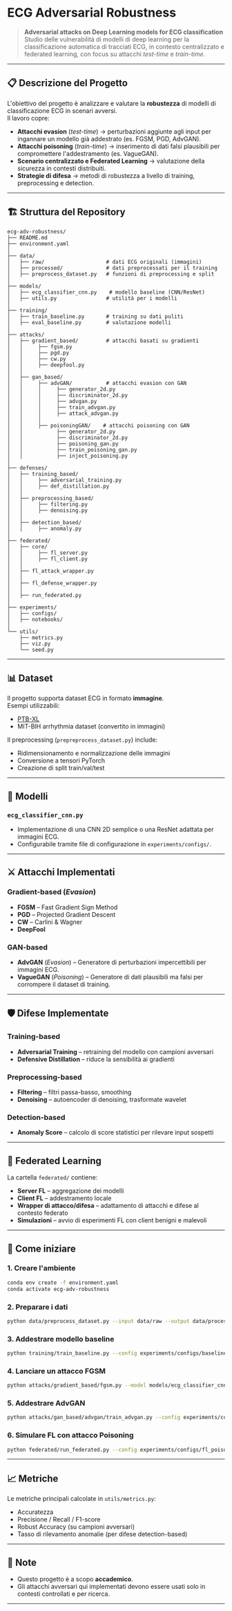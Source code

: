# ECG Adversarial Robustness

> **Adversarial attacks on Deep Learning models for ECG classification**  
> Studio delle vulnerabilità di modelli di deep learning per la classificazione automatica di tracciati ECG, in contesto centralizzato e federated learning, con focus su attacchi *test-time* e *train-time*.

---

## 📋 Descrizione del Progetto

L'obiettivo del progetto è analizzare e valutare la **robustezza** di modelli di classificazione ECG in scenari avversi.  
Il lavoro copre:

- **Attacchi evasion** (*test-time*) → perturbazioni aggiunte agli input per ingannare un modello già addestrato (es. FGSM, PGD, AdvGAN).
- **Attacchi poisoning** (*train-time*) → inserimento di dati falsi plausibili per compromettere l'addestramento (es. VagueGAN).
- **Scenario centralizzato e Federated Learning** → valutazione della sicurezza in contesti distribuiti.
- **Strategie di difesa** → metodi di robustezza a livello di training, preprocessing e detection.

---

## 🏗 Struttura del Repository

```
ecg-adv-robustness/
├── README.md
├── environment.yaml
│
├── data/
│   ├── raw/                    # dati ECG originali (immagini)
│   ├── processed/              # dati preprocessati per il training
│   ├── preprocess_dataset.py   # funzioni di preprocessing e split
│
├── models/
│   ├── ecg_classifier_cnn.py    # modello baseline (CNN/ResNet)
│   ├── utils.py                # utilità per i modelli
│
├── training/
│   ├── train_baseline.py       # training su dati puliti
│   ├── eval_baseline.py        # valutazione modelli
│
├── attacks/
│   ├── gradient_based/         # attacchi basati su gradienti
│   │     ├── fgsm.py
│   │     ├── pgd.py
│   │     ├── cw.py
│   │     ├── deepfool.py
│   │
│   ├── gan_based/
│   │     ├── advGAN/           # attacchi evasion con GAN
│   │     │     ├── generator_2d.py
│   │     │     ├── discriminator_2d.py
│   │     │     ├── advgan.py
│   │     │     ├── train_advgan.py
│   │     │     ├── attack_advgan.py
│   │     │
│   │     ├── poisoningGAN/    # attacchi poisoning con GAN
│   │           ├── generator_2d.py
│   │           ├── discriminator_2d.py
│   │           ├── poisoning_gan.py
│   │           ├── train_poisoning_gan.py
│   │           ├── inject_poisoning.py
│
├── defenses/
│   ├── training_based/
│   │     ├── adversarial_training.py
│   │     ├── def_distillation.py
│   │
│   ├── preprocessing_based/
│   │     ├── filtering.py
│   │     ├── denoising.py
│   │
│   ├── detection_based/
│   │     ├── anomaly.py
│
├── federated/
│   ├── core/
│   │     ├── fl_server.py
│   │     ├── fl_client.py
│   │
│   ├── fl_attack_wrapper.py
│   │
│   ├── fl_defense_wrapper.py
│   │
│   ├── run_federated.py
│
├── experiments/
│   ├── configs/
│   ├── notebooks/
│
└── utils/
    ├── metrics.py
    ├── viz.py
    └── seed.py
```

---

## 📊 Dataset

Il progetto supporta dataset ECG in formato **immagine**.  
Esempi utilizzabili:
- [PTB-XL](https://physionet.org/content/ptb-xl/1.0.1/)
- MIT-BIH arrhythmia dataset (convertito in immagini)

Il preprocessing (`prepreprocess_dataset.py`) include:
- Ridimensionamento e normalizzazione delle immagini
- Conversione a tensori PyTorch
- Creazione di split train/val/test

---

## 🧠 Modelli

### `ecg_classifier_cnn.py`
- Implementazione di una CNN 2D semplice o una ResNet adattata per immagini ECG.
- Configurabile tramite file di configurazione in `experiments/configs/`.

---

## ⚔️ Attacchi Implementati

### Gradient-based (*Evasion*)
- **FGSM** – Fast Gradient Sign Method
- **PGD** – Projected Gradient Descent
- **CW** – Carlini & Wagner
- **DeepFool**

### GAN-based
- **AdvGAN** (*Evasion*) – Generatore di perturbazioni impercettibili per immagini ECG.
- **VagueGAN** (*Poisoning*) – Generatore di dati plausibili ma falsi per corrompere il dataset di training.

---

## 🛡 Difese Implementate

### Training-based
- **Adversarial Training** – retraining del modello con campioni avversari
- **Defensive Distillation** – riduce la sensibilità ai gradienti

### Preprocessing-based
- **Filtering** – filtri passa-basso, smoothing
- **Denoising** – autoencoder di denoising, trasformate wavelet

### Detection-based
- **Anomaly Score** – calcolo di score statistici per rilevare input sospetti

---

## 🤝 Federated Learning

La cartella `federated/` contiene:
- **Server FL** – aggregazione dei modelli
- **Client FL** – addestramento locale
- **Wrapper di attacco/difesa** – adattamento di attacchi e difese al contesto federato
- **Simulazioni** – avvio di esperimenti FL con client benigni e malevoli

---

## 🚀 Come iniziare

### 1. Creare l'ambiente
```bash
conda env create -f environment.yaml
conda activate ecg-adv-robustness
```

### 2. Preparare i dati
```bash
python data/preprocess_dataset.py --input data/raw --output data/processed
```

### 3. Addestrare modello baseline
```bash
python training/train_baseline.py --config experiments/configs/baseline.yaml
```

### 4. Lanciare un attacco FGSM
```bash
python attacks/gradient_based/fgsm.py --model models/ecg_classifier_cnn.py --data data/processed
```

### 5. Addestrare AdvGAN
```bash
python attacks/gan_based/advgan/train_advgan.py --config experiments/configs/advgan.yaml
```

### 6. Simulare FL con attacco Poisoning
```bash
python federated/run_federated.py --config experiments/configs/fl_poisoning.yaml
```

---

## 📈 Metriche

Le metriche principali calcolate in `utils/metrics.py`:
- Accuratezza
- Precisione / Recall / F1-score
- Robust Accuracy (su campioni avversari)
- Tasso di rilevamento anomalie (per difese detection-based)

---

## 📌 Note
- Questo progetto è a scopo **accademico**.  
- Gli attacchi avversari qui implementati devono essere usati solo in contesti controllati e per ricerca.

---
